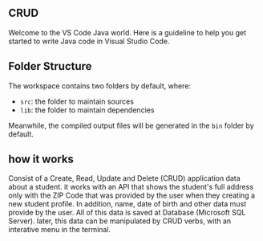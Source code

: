 ## CRUD

Welcome to the VS Code Java world. Here is a guideline to help you get started to write Java code in Visual Studio Code.

## Folder Structure

The workspace contains two folders by default, where:

- `src`: the folder to maintain sources
- `lib`: the folder to maintain dependencies

Meanwhile, the compiled output files will be generated in the `bin` folder by default.

## how it works

Consist of a Create, Read, Update and Delete (CRUD) application data about a student. it works with an API that shows the student's full address only with the ZIP Code that was provided by the user when they creating a new student profile. In addition, name, date of birth and other data must provide by the user. All of this data is saved at Database (Microsoft SQL Server). later, this data can be manipulated by CRUD verbs, with an interative menu in the terminal.


